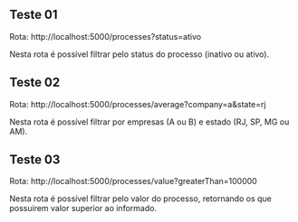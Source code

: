 ## Teste 01

Rota: http://localhost:5000/processes?status=ativo

Nesta rota é possível filtrar pelo status do processo (inativo ou ativo).

## Teste 02

Rota: http://localhost:5000/processes/average?company=a&state=rj

Nesta rota é possível filtrar por empresas (A ou B) e estado (RJ, SP, MG ou AM).

## Teste 03

Rota: http://localhost:5000/processes/value?greaterThan=100000

Nesta rota é possível filtrar pelo valor do processo, retornando os que possuirem valor superior ao informado.




